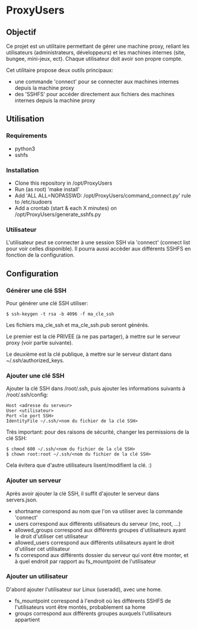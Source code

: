 # ProxyUsers

## Objectif

Ce projet est un utilitaire permettant de gérer une machine proxy, reliant les utilisateurs (administrateurs, développeurs) et les machines internes (site, bungee, mini-jeux, ect).
Chaque utilisateur doit avoir son propre compte.

Cet utilitaire propose deux outils principaux:
- une commande 'connect' pour se connecter aux machines internes depuis la machine proxy
- des 'SSHFS' pour accéder directement aux fichiers des machines internes depuis la machine proxy

## Utilisation

### Requirements
- python3
- sshfs

### Installation
- Clone this repository in /opt/ProxyUsers
- Run (as root) 'make install'
- Add 'ALL ALL=NOPASSWD: /opt/ProxyUsers/command\_connect.py' rule to /etc/sudoers
- Add a crontab (start & each X minutes) on /opt/ProxyUsers/generate\_sshfs.py

### Utilisateur

L'utilisateur peut se connecter à une session SSH via 'connect' (connect list pour voir celles disponible).
Il pourra aussi accèder aux différents SSHFS en fonction de la configuration.

## Configuration

### Générer une clé SSH

Pour générer une clé SSH utiliser:
```
$ ssh-keygen -t rsa -b 4096 -f ma_cle_ssh
```

Les fichiers ma\_cle\_ssh et ma\_cle\_ssh.pub seront générés.

Le premier est la clé PRIVEE (à ne pas partager), à mettre sur le serveur proxy (voir partie suivante).

Le deuxième est la clé publique, à mettre sur le serveur distant dans ~/.ssh/authorized\_keys.

### Ajouter une clé SSH

Ajouter la clé SSH dans /root/.ssh, puis ajouter les informations suivants à /root/.ssh/config:
```
Host <adresse du serveur>
User <utilisateur>
Port <le port SSH>
IdentityFile ~/.ssh/<nom du fichier de la clé SSH>
```

Très important: pour des raisons de sécurité, changer les permissions de la clé SSH:
```
$ chmod 600 ~/.ssh/<nom du fichier de la clé SSH>
$ chown root:root ~/.ssh/<nom du fichier de la clé SSH>
```

Cela évitera que d'autre utilisateurs lisent/modifient la clé. :)

### Ajouter un serveur

Après avoir ajouter la clé SSH, il suffit d'ajouter le serveur dans servers.json.

- shortname correspond au nom que l'on va utiliser avec la commande 'connect'
- users correspond aux différents utilisateurs du serveur (mc, root, ...)
- allowed\_groups correspond aux différents groupes d'utilisateurs ayant le droit d'utiliser cet utilisateur
- allowed\_users correspond aux différents utilisateurs ayant le droit d'utiliser cet utilisateur
- fs correspond aux différents dossier du serveur qui vont être monter, et à quel endroit par rapport au fs\_mountpoint de l'utilisateur

### Ajouter un utilisateur

D'abord ajouter l'utilisateur sur Linux (useradd), avec une home.

- fs\_mountpoint correspond à l'endroit où les différents SSHFS de l'utilisateurs vont être montés, probablement sa home
- groups correspond aux différents groupes auxquels l'utilisateurs appartient
